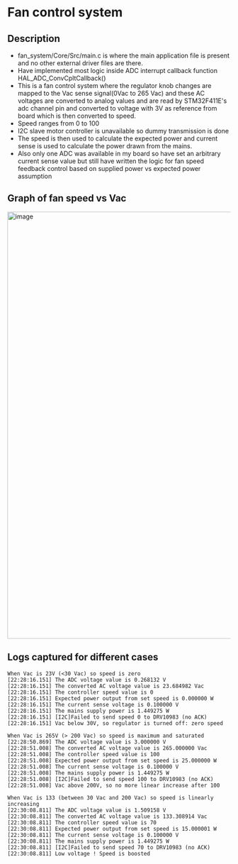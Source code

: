 # Fan control system
## Description
* fan_system/Core/Src/main.c is where the main application file is present and no other external driver files are there.
* Have implemented most logic inside ADC interrupt callback function HAL_ADC_ConvCpltCallback()
* This is a fan control system where the regulator knob changes are mapped to the Vac sense signal(0Vac to 265 Vac) and these AC voltages are converted to analog values and are read by STM32F411E's adc channel pin and converted to voltage with 3V as reference from board which is then converted to speed.
* Speed ranges from 0 to 100
* I2C slave motor controller is unavailable so dummy transmission is done
* The speed is then used to calculate the expected power and current sense is used to calculate the power drawn from the mains.
* Also only one ADC was available in my board so have set an arbitrary current sense value but still have written the logic for fan speed feedback control based on supplied power vs expected power assumption

## Graph of fan speed vs Vac
<img width="1307" height="963" alt="image" src="https://github.com/user-attachments/assets/1dcdd738-8ccf-4967-ba7e-d1b42950610e" />

## Logs captured for different cases
```
When Vac is 23V (<30 Vac) so speed is zero
[22:28:16.151] The ADC voltage value is 0.268132 V
[22:28:16.151] The converted AC voltage value is 23.684982 Vac
[22:28:16.151] The controller speed value is 0
[22:28:16.151] Expected power output from set speed is 0.000000 W
[22:28:16.151] The current sense voltage is 0.100000 V
[22:28:16.151] The mains supply power is 1.449275 W
[22:28:16.151] [I2C]Failed to send speed 0 to DRV10983 (no ACK)
[22:28:16.151] Vac below 30V, so regulator is turned off: zero speed

When Vac is 265V (> 200 Vac) so speed is maximum and saturated
[22:28:50.869] The ADC voltage value is 3.000000 V
[22:28:51.008] The converted AC voltage value is 265.000000 Vac
[22:28:51.008] The controller speed value is 100
[22:28:51.008] Expected power output from set speed is 25.000000 W
[22:28:51.008] The current sense voltage is 0.100000 V
[22:28:51.008] The mains supply power is 1.449275 W
[22:28:51.008] [I2C]Failed to send speed 100 to DRV10983 (no ACK)
[22:28:51.008] Vac above 200V, so no more linear increase after 100

When Vac is 133 (between 30 Vac and 200 Vac) so speed is linearly increasing
[22:30:08.811] The ADC voltage value is 1.509158 V
[22:30:08.811] The converted AC voltage value is 133.308914 Vac
[22:30:08.811] The controller speed value is 70
[22:30:08.811] Expected power output from set speed is 15.000001 W
[22:30:08.811] The current sense voltage is 0.100000 V
[22:30:08.811] The mains supply power is 1.449275 W
[22:30:08.811] [I2C]Failed to send speed 70 to DRV10983 (no ACK)
[22:30:08.811] Low voltage ! Speed is boosted
```


